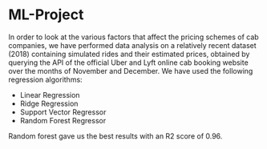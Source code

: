 # ML-Project
In order to look at the various factors that affect the pricing schemes of cab companies, we have performed data analysis on a relatively recent dataset (2018) containing simulated rides and their estimated prices, obtained by querying the API of the official Uber and Lyft online cab booking website over the months of November and December. We have used the following regression algorithms: 
- Linear Regression
- Ridge Regression
- Support Vector Regressor
- Random Forest Regressor
<p>Random forest gave us the best results with an R2 score of 0.96.</p>
